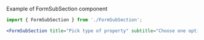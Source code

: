 Example of FormSubSection component

```jsx harmony
import { FormSubSection } from './FormSubSection';

<FormSubSection title="Pick type of property" subtitle="Choose one option below" />;
```
